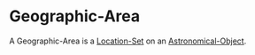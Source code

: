 # Geographic-Area

A Geographic-Area is a [Location-Set](620003.md) on an [Astronomical-Object](10500002.md).
